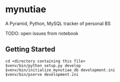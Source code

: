 mynutiae
========

A Pyramid, Python, MySQL tracker of personal BS

TODO: open issues from notebook

Getting Started
---------------

    cd <directory containing this file>
    $venv/bin/python setup.py develop
    $venv/bin/initialize_mynutiae_db development.ini
    $venv/bin/pserve development.ini

